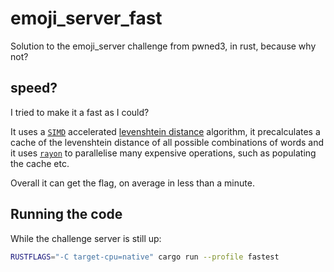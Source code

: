 # emoji_server_fast
Solution to the emoji_server challenge from pwned3, in rust, because why not?

## speed?
I tried to make it a fast as I could?

It uses a [`SIMD`](https://en.wikipedia.org/wiki/Single_instruction,_multiple_data) accelerated
[levenshtein distance](https://github.com/Daniel-Liu-c0deb0t/triple_accel) algorithm, it precalculates a cache of the
levenshtein distance of all possible combinations of words
and it uses [`rayon`](https://docs.rs/rayon/latest/rayon/) to parallelise many expensive operations, such as populating the cache etc.

Overall it can get the flag, on average in less than a minute.

## Running the code
While the challenge server is still up:
```sh
RUSTFLAGS="-C target-cpu=native" cargo run --profile fastest
```
